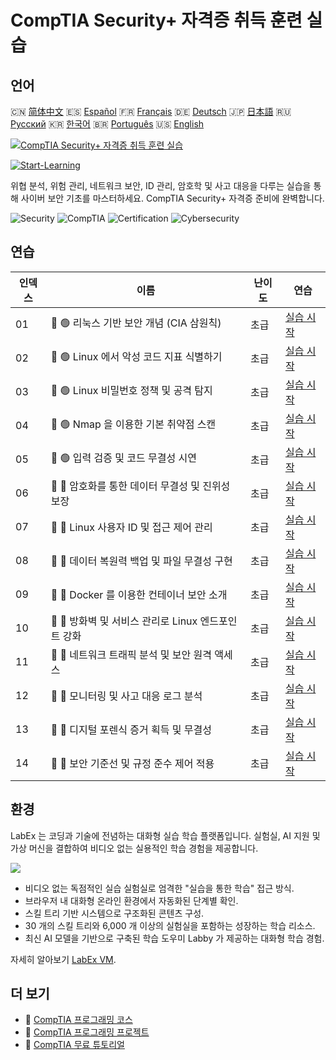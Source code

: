 # CompTIA Security+ 자격증 취득 훈련 실습

## 언어

🇨🇳 [简体中文](README_zh.md) 🇪🇸 [Español](README_es.md) 🇫🇷 [Français](README_fr.md) 🇩🇪 [Deutsch](README_de.md) 🇯🇵 [日本語](README_ja.md) 🇷🇺 [Русский](README_ru.md) 🇰🇷 [한국어](README_ko.md) 🇧🇷 [Português](README_pt.md) 🇺🇸 [English](README.md) 

[![CompTIA Security+ 자격증 취득 훈련 실습](https://cover-creator.labex.io/comptia-security-plus-training-labs.png?lang=ko)](https://labex.io/ko/courses/comptia-security-plus-training-labs)

[![Start-Learning](https://img.shields.io/badge/Start-Learning-whitesmoke?style=for-the-badge)](https://labex.io/ko/courses/comptia-security-plus-training-labs)

위협 분석, 위험 관리, 네트워크 보안, ID 관리, 암호학 및 사고 대응을 다루는 실습을 통해 사이버 보안 기초를 마스터하세요. CompTIA Security+ 자격증 준비에 완벽합니다.

![Security](https://img.shields.io/badge/Security-whitesmoke?style=for-the-badge&logo=security)
![CompTIA](https://img.shields.io/badge/CompTIA-whitesmoke?style=for-the-badge&logo=comptia)
![Certification](https://img.shields.io/badge/Certification-whitesmoke?style=for-the-badge&logo=certification)
![Cybersecurity](https://img.shields.io/badge/Cybersecurity-whitesmoke?style=for-the-badge&logo=cybersecurity)


## 연습

|   인덱스 | 이름                                                | 난이도   | 연습                                                                                                                                               |
|----------|-----------------------------------------------------|----------|----------------------------------------------------------------------------------------------------------------------------------------------------|
|       01 | 📖 🟢 리눅스 기반 보안 개념 (CIA 삼원칙)            | 초급     | <a target='_blank' href='https://labex.io/ko/tutorials/linux-foundational-security-concepts-cia-triad-in-linux-592882'>실습 시작</a>               |
|       02 | 📖 🟢 Linux 에서 악성 코드 지표 식별하기            | 초급     | <a target='_blank' href='https://labex.io/ko/tutorials/linux-identifying-malware-indicators-on-linux-592887'>실습 시작</a>                         |
|       03 | 📖 🟢 Linux 비밀번호 정책 및 공격 탐지              | 초급     | <a target='_blank' href='https://labex.io/ko/tutorials/linux-password-policies-and-detecting-attack-in-linux-592888'>실습 시작</a>                 |
|       04 | 📖 🟢 Nmap 을 이용한 기본 취약점 스캔               | 초급     | <a target='_blank' href='https://labex.io/ko/tutorials/linux-basic-vulnerability-scanning-with-nmap-594554'>실습 시작</a>                          |
|       05 | 📖 🟢 입력 검증 및 코드 무결성 시연                 | 초급     | <a target='_blank' href='https://labex.io/ko/tutorials/linux-demonstrating-input-validation-and-code-integrity-594556'>실습 시작</a>               |
|       06 | 📖 🔵 암호화를 통한 데이터 무결성 및 진위성 보장    | 초급     | <a target='_blank' href='https://labex.io/ko/tutorials/linux-ensuring-data-integrity-and-authenticity-with-cryptography-594576'>실습 시작</a>      |
|       07 | 📖 🔵 Linux 사용자 ID 및 접근 제어 관리             | 초급     | <a target='_blank' href='https://labex.io/ko/tutorials/linux-managing-user-identities-and-access-controls-in-linux-594585'>실습 시작</a>           |
|       08 | 📖 🔵 데이터 복원력 백업 및 파일 무결성 구현        | 초급     | <a target='_blank' href='https://labex.io/ko/tutorials/linux-implementing-data-resilience-backups-and-file-integrity-594583'>실습 시작</a>         |
|       09 | 📖 🔵 Docker 를 이용한 컨테이너 보안 소개           | 초급     | <a target='_blank' href='https://labex.io/ko/tutorials/linux-introduction-to-container-security-with-docker-594584'>실습 시작</a>                  |
|       10 | 📖 🔵 방화벽 및 서비스 관리로 Linux 엔드포인트 강화 | 초급     | <a target='_blank' href='https://labex.io/ko/tutorials/linux-hardening-a-linux-endpoint-with-firewall-and-service-management-594582'>실습 시작</a> |
|       11 | 📖 🔵 네트워크 트래픽 분석 및 보안 원격 액세스      | 초급     | <a target='_blank' href='https://labex.io/ko/tutorials/linux-network-traffic-analysis-and-secure-remote-access-594587'>실습 시작</a>               |
|       12 | 📖 🔵 모니터링 및 사고 대응 로그 분석               | 초급     | <a target='_blank' href='https://labex.io/ko/tutorials/linux-monitoring-and-incident-response-log-analysis-594586'>실습 시작</a>                   |
|       13 | 📖 🔵 디지털 포렌식 증거 획득 및 무결성             | 초급     | <a target='_blank' href='https://labex.io/ko/tutorials/linux-digital-forensics-evidence-acquisition-and-integrity-594581'>실습 시작</a>            |
|       14 | 📖 🔵 보안 기준선 및 규정 준수 제어 적용            | 초급     | <a target='_blank' href='https://labex.io/ko/tutorials/linux-applying-security-baselines-and-compliance-controls-594580'>실습 시작</a>             |

## 환경

LabEx 는 코딩과 기술에 전념하는 대화형 실습 학습 플랫폼입니다. 실험실, AI 지원 및 가상 머신을 결합하여 비디오 없는 실용적인 학습 경험을 제공합니다.

![](https://tutorial-screenshot.getvm.io/images/vm-1725247253.png)

- 비디오 없는 독점적인 실습 실험실로 엄격한 "실습을 통한 학습" 접근 방식.
- 브라우저 내 대화형 온라인 환경에서 자동화된 단계별 확인.
- 스킬 트리 기반 시스템으로 구조화된 콘텐츠 구성.
- 30 개의 스킬 트리와 6,000 개 이상의 실험실을 포함하는 성장하는 학습 리소스.
- 최신 AI 모델을 기반으로 구축된 학습 도우미 Labby 가 제공하는 대화형 학습 경험.

자세히 알아보기 [LabEx VM](https://support.labex.io/using-labex/virtual-machine).

## 더 보기

- 🔗 [CompTIA 프로그래밍 코스](https://github.com/labex-labs/awesome-programming-courses)
- 🔗 [CompTIA 프로그래밍 프로젝트](https://github.com/labex-labs/awesome-programming-projects)
- 🔗 [CompTIA 무료 튜토리얼](https://github.com/labex-labs/comptia-free-tutorials)

